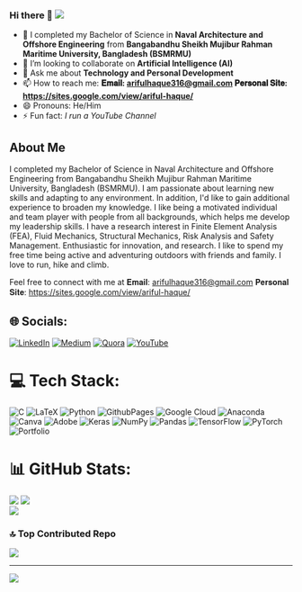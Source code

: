 ### Hi there 👋  [![](https://visitcount.itsvg.in/api?id=arifulhaque02&icon=0&color=0)](https://visitcount.itsvg.in)

- 🔭 I completed my Bachelor of Science in **Naval Architecture and Offshore Engineering** from **Bangabandhu Sheikh Mujibur Rahman Maritime University, Bangladesh (BSMRMU)**
- 👯 I’m looking to collaborate on **Artificial Intelligence (AI)**
- 💬 Ask me about **Technology and Personal Development**
- 📫 How to reach me: **𝐄𝐦𝐚𝐢𝐥: arifulhaque316@gmail.com
                        𝐏𝐞𝐫𝐬𝐨𝐧𝐚𝐥 𝐒𝐢𝐭𝐞: https://sites.google.com/view/ariful-haque/**
- 😄 Pronouns: He/Him
- ⚡ Fun fact: *I run a YouTube Channel*

## About Me
I completed my Bachelor of Science in Naval Architecture and Offshore Engineering from Bangabandhu Sheikh Mujibur Rahman Maritime University, Bangladesh (BSMRMU). I am passionate about learning new skills and adapting to any environment. In addition, I'd like to gain additional experience to broaden my knowledge. I like being a motivated individual and team player with people from all backgrounds, which helps me develop my leadership skills. I have a research interest in Finite Element Analysis (FEA), Fluid Mechanics, Structural Mechanics, Risk Analysis and Safety Management. Enthusiastic for innovation, and research. I like to spend my free time being active and adventuring outdoors with friends and family. I love to run, hike and climb.

Feel free to connect with me at
𝐄𝐦𝐚𝐢𝐥: arifulhaque316@gmail.com
𝐏𝐞𝐫𝐬𝐨𝐧𝐚𝐥 𝐒𝐢𝐭𝐞: https://sites.google.com/view/ariful-haque/

## 🌐 Socials:
[![LinkedIn](https://img.shields.io/badge/LinkedIn-%230077B5.svg?logo=linkedin&logoColor=white)](https://linkedin.com/in/arifulhaque02) [![Medium](https://img.shields.io/badge/Medium-12100E?logo=medium&logoColor=white)](https://medium.com/@ariful-haque) [![Quora](https://img.shields.io/badge/Quora-%23B92B27.svg?logo=Quora&logoColor=white)](https://quora.com/profile/Ariful-Haque-262-1) [![YouTube](https://img.shields.io/badge/YouTube-%23FF0000.svg?logo=YouTube&logoColor=white)](https://youtube.com/@arifulhaque477) 

# 💻 Tech Stack:
![C](https://img.shields.io/badge/c-%2300599C.svg?style=for-the-badge&logo=c&logoColor=white) ![LaTeX](https://img.shields.io/badge/latex-%23008080.svg?style=for-the-badge&logo=latex&logoColor=white) ![Python](https://img.shields.io/badge/python-3670A0?style=for-the-badge&logo=python&logoColor=ffdd54) ![GithubPages](https://img.shields.io/badge/github%20pages-121013?style=for-the-badge&logo=github&logoColor=white) ![Google Cloud](https://img.shields.io/badge/GoogleCloud-%234285F4.svg?style=for-the-badge&logo=google-cloud&logoColor=white) ![Anaconda](https://img.shields.io/badge/Anaconda-%2344A833.svg?style=for-the-badge&logo=anaconda&logoColor=white) ![Canva](https://img.shields.io/badge/Canva-%2300C4CC.svg?style=for-the-badge&logo=Canva&logoColor=white) ![Adobe](https://img.shields.io/badge/adobe-%23FF0000.svg?style=for-the-badge&logo=adobe&logoColor=white) ![Keras](https://img.shields.io/badge/Keras-%23D00000.svg?style=for-the-badge&logo=Keras&logoColor=white) ![NumPy](https://img.shields.io/badge/numpy-%23013243.svg?style=for-the-badge&logo=numpy&logoColor=white) ![Pandas](https://img.shields.io/badge/pandas-%23150458.svg?style=for-the-badge&logo=pandas&logoColor=white) ![TensorFlow](https://img.shields.io/badge/TensorFlow-%23FF6F00.svg?style=for-the-badge&logo=TensorFlow&logoColor=white) ![PyTorch](https://img.shields.io/badge/PyTorch-%23EE4C2C.svg?style=for-the-badge&logo=PyTorch&logoColor=white) ![Portfolio](https://img.shields.io/badge/Portfolio-%23000000.svg?style=for-the-badge&logo=firefox&logoColor=#FF7139)

# 📊 GitHub Stats:
![](https://github-readme-stats.vercel.app/api?username=arifulhaque02&theme=swift&hide_border=false&include_all_commits=true&count_private=false)
![](https://github-readme-streak-stats.herokuapp.com/?user=arifulhaque02&theme=swift&hide_border=false)<br/>
![](https://github-readme-stats.vercel.app/api/top-langs/?username=arifulhaque02&theme=swift&hide_border=false&include_all_commits=true&count_private=false&layout=compact)

### 🔝 Top Contributed Repo
![](https://github-contributor-stats.vercel.app/api?username=arifulhaque02&limit=5&theme=dark&combine_all_yearly_contributions=true)

---
[![](https://visitcount.itsvg.in/api?id=arifulhaque02&icon=0&color=0)](https://visitcount.itsvg.in)

<!-- Proudly created with GPRM ( https://gprm.itsvg.in ) -->
